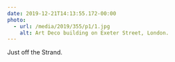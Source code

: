 ```yaml
---
date: 2019-12-21T14:13:55.172-00:00
photo:
  - url: /media/2019/355/p1/1.jpg
    alt: Art Deco building on Exeter Street, London.
---
```


Just off the Strand.
